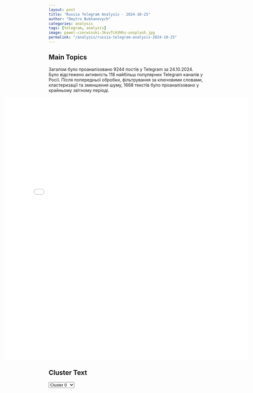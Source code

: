 ```yaml
---
layout: post
title: "Russia Telegram Analysis - 2024-10-25"
author: "Dmytro Bukhanevych"
categories: analysis
tags: [telegram, analysis]
image: pawel-czerwinski-3kvvTckVHhs-unsplash.jpg
permalink: "/analysis/russia-telegram-analysis-2024-10-25"
---
```


<style>
    /* Adjusting iframe-container styles */
    .wide-iframe-container {
        width: calc(100% + 30vw);  /* Extending the width */
        margin-left: -15vw;       /* Negative margin to push to the left */
        overflow: hidden;         /* In case the iframe content spills over */
    }

    .wide-iframe-container iframe {
        width: 100%;  /* Making the iframe take the full width of its container */
        border: none; /* Removing any borders from the iframe */
    }

    /* Toggle mechanism */
    .hidden {
        display: none;
    }
    
    .show-content-target:checked + .show-content {
        display: block;
    }
</style>

<h2>Main Topics</h2>
<p>Загалом було проаналізовано 9244 постів у Telegram за 24.10.2024. Було відстежено активність 118 найбільш популярних Telegram каналів у Росії. Після попередньої обробки, фільтрування за ключовими словами, кластеризації та зменшення шуму, 1668 текстів було проаналізовано у крайньому звітному періоді.</p>
<!-- Embedding Main Plotly Visualization -->
<div class="wide-iframe-container">
    <iframe src="{{site.baseurl}}/visualizations/2024-10-25/fig_topics_time.html" height="850"></iframe>
</div>


<h2>Cluster Text</h2>

<!-- Dropdown to select a cluster -->
<select id="clusterSelector" onchange="displayClusterText()">
<option value="0">Cluster 0</option><option value="1">Cluster 1</option><option value="2">Cluster 2</option><option value="3">Cluster 3</option><option value="4">Cluster 4</option><option value="5">Cluster 5</option><option value="6">Cluster 6</option><option value="7">Cluster 7</option><option value="8">Cluster 8</option><option value="9">Cluster 9</option><option value="10">Cluster 10</option>
</select>

<!-- Display area for the selected cluster's text -->
<div id="clusterTextDisplay" class="hidden"></div>

<script type="text/javascript">
    var clusterDetails = {"0": "<b>Total Posts:</b> 840<br><b>Date:</b> 2024-10-24 07:13:19+00:00<br><b>Author:</b> rvvoenkor<br><b>Link:</b> https://t.me/s/RVvoenkor/79292<br><b>Subscribers:</b> 1622006<br><b>Text:</b> \u0422\u0435\u043a\u0441\u0442: \ud83c\uddf7\ud83c\uddfa\u2694\ufe0f\ud83c\uddfa\ud83c\udde6\u041c\u043e\u0449\u043d\u044b\u0439 \u043f\u0440\u043e\u0440\u044b\u0432: \u00ab\ud83c\udd7e\ufe0f\u0442\u0432\u0430\u0436\u043d\u044b\u0435\u00bb \u0432\u0437\u044f\u043b\u0438 \u043f\u043e\u043b\u043e\u0432\u0438\u043d\u0443 \u0421\u0435\u043b\u0438\u0434\u043e\u0432\u043e! \u0421\u0438\u0442\u0443\u0430\u0446\u0438\u044f \u0434\u043b\u044f \u0412\u0421\u0423 \u043a\u0430\u0442\u0430\u0441\u0442\u0440\u043e\u0444\u0438\u0447\u0435\u0441\u043a\u0430\u044f\u2796\u041e \u043f\u043b\u0430\u0447\u0435\u0432\u043d\u043e\u043c \u043f\u043e\u043b\u043e\u0436\u0435\u043d\u0438\u0438 \u0412\u0421\u0423 \u0438 \u0431\u043e\u043b\u044c\u0448\u043e\u043c \u043f\u0440\u043e\u0434\u0432\u0438\u0436\u0435\u043d\u0438\u0438 \u0412\u0421 \u0420\u0424 \u043c\u0430\u0441\u0441\u043e\u0432\u043e \u043f\u0438\u0448\u0443\u0442 \u0443\u043a\u0440\u0430\u0438\u043d\u0441\u043a\u0438\u0435 \u0432\u043e\u0435\u043d\u043d\u044b\u0435 \u0438 \u043a\u0438\u0435\u0432\u0441\u043a\u0438\u0435 \u0430\u043d\u0430\u043b\u0438\u0442\u0438\u043a\u0438.\u25aa\ufe0f\u0420\u043e\u0441\u0441\u0438\u0439\u0441\u043a\u0438\u0435 \u0432\u043e\u0439\u0441\u043a\u0430 \u043f\u0440\u043e\u0434\u0432\u0438\u043d\u0443\u043b\u0438\u0441\u044c \u0432 \u0446\u0435\u043d\u0442\u0440\u0435 \u0421\u0435\u043b\u0438\u0434\u043e\u0432\u043e, \u0432\u0434\u043e\u043b\u044c \u0436\u0435\u043b\u0435\u0437\u043d\u043e\u0439 \u0434\u043e\u0440\u043e\u0433\u0438 \u0432 \u043d\u0430\u043f\u0440\u0430\u0432\u043b\u0435\u043d\u0438\u0438 \u0412\u0438\u0448\u043d\u0451\u0432\u043e\u0433\u043e \u0438 \u0432 \u0440\u0430\u0439\u043e\u043d\u0435 \u0442\u0435\u0440\u0440\u0438\u043a\u043e\u043d\u0430 \u0448\u0430\u0445\u0442\u044b \u00ab\u0438\u043c\u0435\u043d\u0438 \u0414. \u0421. \u041a\u043e\u0440\u043e\u0442\u0447\u0435\u043d\u043a\u043e\u00bb.\u2796\"\u041e \u0421\u0435\u043b\u0438\u0434\u043e\u0432\u043e. \u041c\u044b \u043f\u043e\u0442\u0435\u0440\u044f\u043b\u0438 \u043a\u043e\u043d\u0442\u0440\u043e\u043b\u044c \u043d\u0430\u0434 \u0432\u043e\u0441\u0442\u043e\u0447\u043d\u043e\u0439, \u044e\u0436\u043d\u043e\u0439 \u0438 \u0446\u0435\u043d\u0442\u0440\u0430\u043b\u044c\u043d\u043e\u0439 \u0447\u0430\u0441\u0442\u044c\u044e \u0433\u043e\u0440\u043e\u0434\u0430, \u043f\u043e\u0434 \u043d\u0430\u0448\u0438\u043c \u043a\u043e\u043d\u0442\u0440\u043e\u043b\u0435\u043c \u043e\u0441\u0442\u0430\u0435\u0442\u0441\u044f \u0437\u0430\u043f\u0430\u0434\u043d\u0430\u044f \u0438 \u0441\u0435\u0432\u0435\u0440\u043d\u0430\u044f \u0447\u0430\u0441\u0442\u0438. \u041f\u043e\u043a\u0430 \u0435\u0449\u0435 \u0435\u0441\u0442\u044c \u043e\u0434\u043d\u0430 \u0434\u043e\u0440\u043e\u0433\u0430 \u043f\u043e \u043a\u043e\u0442\u043e\u0440\u043e\u0439 \u043d\u0443\u0436\u043d\u043e \u0441\u0440\u043e\u0447\u043d\u043e \u043e\u0442\u0445\u043e\u0434\u0438\u0442\u044c, \u043f\u043e\u0442\u043e\u043c\u0443 \u0447\u0442\u043e \u0441\u0446\u0435\u043d\u0430\u0440\u0438\u0439 \u0432\u044b\u0440\u0438\u0441\u043e\u0432\u044b\u0432\u0430\u0435\u0442\u0441\u044f \u0445\u0435\u0440\u043e\u0432\u044b\u0439\", \u2014 \u0436\u0430\u043b\u0443\u0435\u0442\u0441\u044f \u0438\u043d\u0444\u043e\u0431\u043e\u0435\u0446 \u0412\u0421\u0423 \u0441 \u043f\u043e\u0437\u044b\u0432\u043d\u044b\u043c \"\u041c\u0443\u0447\u043d\u043e\u0439\".\u25aa\ufe0f\u0423\u043a\u0440\u0430\u0438\u043d\u0441\u043a\u0438\u0439 \u043e\u0444\u0438\u0446\u0435\u0440 \u0441 \u043f\u043e\u0437\u044b\u0432\u043d\u044b\u043c \"\u0410\u043b\u0435\u043a\u0441\" \u043f\u043e\u0434\u0442\u0432\u0435\u0440\u0436\u0434\u0430\u0435\u0442 \u043a\u0440\u0438\u0442\u0438\u0447\u043d\u043e\u0441\u0442\u044c \u0441\u0438\u0442\u0443\u0430\u0446\u0438\u0438 \u0432 \u0433\u043e\u0440\u043e\u0434\u0435:\u2796\"\u041f\u043e \u0421\u0435\u043b\u0438\u0434\u043e\u0432\u0443, \u043a \u0441\u043e\u0436\u0430\u043b\u0435\u043d\u0438\u044e, \u0432\u0441\u0435 \u043a\u0430\u043a \u0438 \u0433\u043e\u0432\u043e\u0440\u0438\u043b, \u0440\u043e\u0441\u0441\u0438\u0439\u0441\u043a\u0438\u0435 \u0432\u043e\u0439\u0441\u043a\u0430 \u043f\u0440\u0435\u0443\u0441\u043f\u0435\u0432\u0430\u044e\u0442 \u0432 \u0446\u0435\u043d\u0442\u0440\u0435, \u0443\u0436\u0435 \u0437\u0430\u043d\u044f\u043b\u0438 \u043d\u0435\u0441\u043a\u043e\u043b\u044c\u043a\u043e \u043c\u043d\u043e\u0433\u043e\u044d\u0442\u0430\u0436\u0435\u043a. \u0420\u0443\u0441\u0441\u043a\u0438\u0435 \u043f\u0440\u043e\u0441\u0430\u0447\u0438\u0432\u0430\u044e\u0442\u0441\u044f \u043a\u0430\u043a \u0442\u0430\u0440\u0430\u043a\u0430\u043d\u044b, \u043f\u043e\u0441\u0442\u0435\u043f\u0435\u043d\u043d\u043e \u0443 \u0432\u0441\u0435\u0445 \u0434\u043e\u043c\u043e\u0432. \u041d\u0430\u0431\u043b\u044e\u0434\u0430\u044f \u043a\u0430\u0434\u0440\u044b \u0431\u043e\u0435\u0432 \u0438 \u0441\u043e\u0441\u0442\u043e\u044f\u043d\u0438\u0435 \u0433\u043e\u0440\u043e\u0434\u0441\u043a\u0438\u0445 \u0437\u0430\u0441\u0442\u0440\u043e\u0435\u043a, \u0441 \u0433\u0440\u0443\u0441\u0442\u044c\u044e \u0445\u043e\u0447\u0443 \u0441\u043a\u0430\u0437\u0430\u0442\u044c, \u0447\u0442\u043e \u0431\u043e\u0438 \u0437\u0430 \u0421\u0435\u043b\u0438\u0434\u043e\u0432\u043e \u0447\u0435\u043c-\u0442\u043e \u043d\u0430\u043f\u043e\u043c\u0438\u043d\u0430\u044e\u0442 \u0431\u043e\u0438 \u0437\u0430 \u041d\u043e\u0432\u043e\u0433\u0440\u043e\u0434\u043e\u0432\u043a\u0443. \u0425\u043e\u0440\u043e\u0448\u0435\u0433\u043e \u043c\u0430\u043b\u043e\".t.me/RVvoenkor", "1": "<b>Total Posts:</b> 36<br><b>Date:</b> 2024-10-24 16:08:58+00:00<br><b>Author:</b> rbc_news<br><b>Link:</b> https://t.me/s/rbc_news/105737<br><b>Subscribers:</b> 515462<br><b>Text:</b> \u0422\u0435\u043a\u0441\u0442: \u0413\u043e\u0441\u0434\u0443\u043c\u0430 \u0440\u0430\u0442\u0438\u0444\u0438\u0446\u0438\u0440\u043e\u0432\u0430\u043b\u0430 \u0434\u043e\u0433\u043e\u0432\u043e\u0440 \u043e \u0432\u0441\u0435\u043e\u0431\u044a\u0435\u043c\u043b\u044e\u0449\u0435\u043c \u0441\u0442\u0440\u0430\u0442\u0435\u0433\u0438\u0447\u0435\u0441\u043a\u043e\u043c \u043f\u0430\u0440\u0442\u043d\u0435\u0440\u0441\u0442\u0432\u0435 \u043c\u0435\u0436\u0434\u0443 \u0420\u043e\u0441\u0441\u0438\u0435\u0439 \u0438 \u041a\u041d\u0414\u0420.   \u0421\u043e\u0433\u043b\u0430\u0448\u0435\u043d\u0438\u0435, \u043a\u043e\u0442\u043e\u0440\u043e\u0435 \u043f\u0440\u0435\u0434\u0443\u0441\u043c\u0430\u0442\u0440\u0438\u0432\u0430\u0435\u0442 \u043e\u043a\u0430\u0437\u0430\u043d\u0438\u0435 \u0432\u0437\u0430\u0438\u043c\u043d\u043e\u0439 \u0432\u043e\u0435\u043d\u043d\u043e\u0439 \u043f\u043e\u043c\u043e\u0449\u0438, \u0432\u044b\u0432\u043e\u0434\u0438\u0442 \u043e\u0442\u043d\u043e\u0448\u0435\u043d\u0438\u044f \u0434\u0432\u0443\u0445 \u0441\u0442\u0440\u0430\u043d \u00ab\u043d\u0430 \u0443\u0440\u043e\u0432\u0435\u043d\u044c \u0441\u043e\u044e\u0437\u043d\u0438\u0447\u0435\u0441\u0442\u0432\u0430\u00bb, \u00ab\u043d\u043e\u0441\u0438\u0442 \u043e\u0431\u043e\u0440\u043e\u043d\u0438\u0442\u0435\u043b\u044c\u043d\u044b\u0439 \u0445\u0430\u0440\u0430\u043a\u0442\u0435\u0440\u00bb\u2026", "2": "<b>Total Posts:</b> 363<br><b>Date:</b> 2024-10-24 09:12:10+00:00<br><b>Author:</b> novosti_efir<br><b>Link:</b> https://t.me/s/novosti_efir/61101<br><b>Subscribers:</b> 3756222<br><b>Text:</b> \u0422\u0435\u043a\u0441\u0442: \u0417\u0430\u044f\u0432\u043b\u0435\u043d\u0438\u044f \u041f\u0443\u0442\u0438\u043d\u0430 \u043d\u0430 \u0441\u0430\u043c\u043c\u0438\u0442\u0435 \u0411\u0420\u0418\u041a\u0421:\ud83d\udc41\u0423\u043a\u0440\u0430\u0438\u043d\u0443 \u0438\u0441\u043f\u043e\u043b\u044c\u0437\u0443\u044e\u0442 \u0434\u043b\u044f \u0441\u043e\u0437\u0434\u0430\u043d\u0438\u044f \u043a\u0440\u0438\u0442\u0438\u0447\u0435\u0441\u043a\u0438\u0445 \u0443\u0433\u0440\u043e\u0437 \u0431\u0435\u0437\u043e\u043f\u0430\u0441\u043d\u043e\u0441\u0442\u0438 \u0420\u043e\u0441\u0441\u0438\u0438;\ud83d\udc41\u0422\u0435, \u043a\u0442\u043e \u0445\u043e\u0447\u0435\u0442 \u043d\u0430\u043d\u0435\u0441\u0442\u0438 \u0420\u043e\u0441\u0441\u0438\u0438 \u0441\u0442\u0440\u0430\u0442\u0435\u0433\u0438\u0447\u0435\u0441\u043a\u043e\u0435 \u043f\u043e\u0440\u0430\u0436\u0435\u043d\u0438\u0435, \u043d\u0435 \u0437\u043d\u0430\u044e\u0442 \u0438\u0441\u0442\u043e\u0440\u0438\u044e \u0441\u0442\u0440\u0430\u043d\u044b, \u0438\u0445 \u0440\u0430\u0441\u0447\u0451\u0442\u044b \u0438\u043b\u043b\u044e\u0437\u043e\u0440\u043d\u044b;\ud83d\udc41\u041f\u0435\u0440\u0435\u0445\u043e\u0434 \u043a \u0431\u043e\u043b\u0435\u0435 \u0441\u043f\u0440\u0430\u0432\u0435\u0434\u043b\u0438\u0432\u043e\u043c\u0443 \u043c\u0438\u0440\u043e\u0443\u0441\u0442\u0440\u043e\u0439\u0441\u0442\u0432\u0443 \u0438\u0434\u0451\u0442 \u043d\u0435\u043f\u0440\u043e\u0441\u0442\u043e, \u0432 \u0445\u043e\u0434 \u0438\u0434\u0443\u0442 \u00ab\u043d\u0435\u0437\u0434\u043e\u0440\u043e\u0432\u044b\u0435 \u043c\u0435\u0442\u043e\u0434\u044b\u00bb \u0438 \u0441\u0430\u043d\u043a\u0446\u0438\u0438;\ud83d\udc41\u041d\u0443\u0436\u043d\u043e \u0440\u0430\u0441\u0448\u0438\u0440\u0438\u0442\u044c \u0432 \u0421\u043e\u0432\u0431\u0435\u0437\u0435 \u041e\u041e\u041d \u043f\u0440\u0438\u0441\u0443\u0442\u0441\u0442\u0432\u0438\u0435 \u0430\u0444\u0440\u0438\u043a\u0430\u043d\u0441\u043a\u0438\u0445 \u0441\u0442\u0440\u0430\u043d, \u043b\u0438\u0434\u0435\u0440\u044b \u043a\u043e\u0442\u043e\u0440\u044b\u0445 \u0441\u043e\u0431\u0440\u0430\u043b\u0438\u0441\u044c \u043d\u0430 \u0441\u0430\u043c\u043c\u0438\u0442\u0435 \u0411\u0420\u0418\u041a\u0421;\ud83d\udc41\u0411\u043b\u0438\u0436\u043d\u0438\u0439 \u0412\u043e\u0441\u0442\u043e\u043a \u043f\u043e\u0441\u0442\u0430\u0432\u043b\u0435\u043d \u043d\u0430 \u0433\u0440\u0430\u043d\u044c \u043f\u043e\u043b\u043d\u043e\u043c\u0430\u0441\u0448\u0442\u0430\u0431\u043d\u043e\u0439 \u0432\u043e\u0439\u043d\u044b;\ud83d\udc41\u0423\u0440\u0435\u0433\u0443\u043b\u0438\u0440\u043e\u0432\u0430\u043d\u0438\u0435 \u043d\u0430 \u0411\u043b\u0438\u0436\u043d\u0435\u043c \u0412\u043e\u0441\u0442\u043e\u043a\u0435 \u0432\u043e\u0437\u043c\u043e\u0436\u043d\u043e \u043b\u0438\u0448\u044c \u043f\u0440\u0438 \u0438\u0441\u043f\u0440\u0430\u0432\u043b\u0435\u043d\u0438\u0438 \u0438\u0441\u0442\u043e\u0440\u0438\u0447\u0435\u0441\u043a\u043e\u0439 \u043d\u0435\u0441\u043f\u0440\u0430\u0432\u0435\u0434\u043b\u0438\u0432\u043e\u0441\u0442\u0438 \u0438 \u0441\u043e\u0437\u0434\u0430\u043d\u0438\u0438 \u043d\u0435\u0437\u0430\u0432\u0438\u0441\u0438\u043c\u043e\u0439 \u041f\u0430\u043b\u0435\u0441\u0442\u0438\u043d\u044b\ud83d\udce2 \u041f\u0440\u044f\u043c\u043e\u0439 \u044d\u0444\u0438\u0440 - \u043f\u043e\u0434\u043f\u0438\u0441\u0430\u0442\u044c\u0441\u044f", "3": "<b>Total Posts:</b> 75<br><b>Date:</b> 2024-10-24 04:56:32+00:00<br><b>Author:</b> vv_volodin<br><b>Link:</b> https://t.me/s/vv_volodin/922<br><b>Subscribers:</b> 1184086<br><b>Text:</b> \u0422\u0435\u043a\u0441\u0442: \u0423\u0441\u043f\u0435\u0445 \u041f\u0443\u0442\u0438\u043d\u0430\u0412 \u041a\u0430\u0437\u0430\u043d\u044c \u0434\u043b\u044f \u0443\u0447\u0430\u0441\u0442\u0438\u044f \u0432 \u0441\u0430\u043c\u043c\u0438\u0442\u0435 \u0411\u0420\u0418\u041a\u0421 \u043f\u0440\u0438\u0431\u044b\u043b\u0438 36 \u0441\u0442\u0440\u0430\u043d. 22 \u0434\u0435\u043b\u0435\u0433\u0430\u0446\u0438\u0438 \u043f\u0440\u0435\u0434\u0441\u0442\u0430\u0432\u043b\u0435\u043d\u044b \u043d\u0430 \u0432\u044b\u0441\u0448\u0435\u043c \u0443\u0440\u043e\u0432\u043d\u0435. \u0420\u043e\u0441\u0441\u0438\u044f \u0441\u0442\u0430\u043b\u0430 \u043c\u0435\u0441\u0442\u043e\u043c \u043f\u0440\u0438\u0442\u044f\u0436\u0435\u043d\u0438\u044f.\u0428\u0438\u0440\u043e\u043a\u043e\u0435 \u043f\u0440\u0435\u0434\u0441\u0442\u0430\u0432\u0438\u0442\u0435\u043b\u044c\u0441\u0442\u0432\u043e \u0433\u043e\u0432\u043e\u0440\u0438\u0442 \u043e \u0432\u043b\u0438\u044f\u043d\u0438\u0438 \u0411\u0420\u0418\u041a\u0421 \u043d\u0430 \u043c\u0438\u0440\u043e\u0432\u043e\u0439 \u0430\u0440\u0435\u043d\u0435. \u0412 \u044d\u0442\u0438 \u0434\u043d\u0438 \u0432 \u0445\u043e\u0434\u0435 \u0440\u0430\u0431\u043e\u0442\u044b \u0441\u0430\u043c\u043c\u0438\u0442\u0430 \u0438 \u043d\u0430 \u0435\u0433\u043e \u043f\u043e\u043b\u044f\u0445 \u043f\u0440\u0438\u043d\u0438\u043c\u0430\u044e\u0442\u0441\u044f \u043e\u0442\u0432\u0435\u0442\u0441\u0442\u0432\u0435\u043d\u043d\u044b\u0435 \u0440\u0435\u0448\u0435\u043d\u0438\u044f.\u042d\u043a\u043e\u043d\u043e\u043c\u0438\u043a\u0438 \u0441\u0442\u0440\u0430\u043d \u0411\u0420\u0418\u041a\u0421, \u043f\u0440\u0435\u0434\u0441\u0442\u0430\u0432\u043b\u044f\u044e\u0449\u0438\u0445 \u043f\u0440\u0430\u043a\u0442\u0438\u0447\u0435\u0441\u043a\u0438 \u043f\u043e\u043b\u043e\u0432\u0438\u043d\u0443 \u043d\u0430\u0441\u0435\u043b\u0435\u043d\u0438\u044f \u043f\u043b\u0430\u043d\u0435\u0442\u044b, \u0440\u0430\u0437\u0432\u0438\u0432\u0430\u044e\u0442\u0441\u044f \u043e\u043f\u0435\u0440\u0435\u0436\u0430\u044e\u0449\u0438\u043c\u0438 \u0442\u0435\u043c\u043f\u0430\u043c\u0438 \u0438 \u0434\u0435\u043c\u043e\u043d\u0441\u0442\u0440\u0438\u0440\u0443\u044e\u0442 \u0443\u0441\u0442\u043e\u0439\u0447\u0438\u0432\u043e\u0441\u0442\u044c.\u0414\u043e\u043b\u044f \u0411\u0420\u0418\u041a\u0421 \u0432 \u043c\u0438\u0440\u043e\u0432\u043e\u043c \u0412\u0412\u041f \u043f\u043e \u043f\u0430\u0440\u0438\u0442\u0435\u0442\u0443 \u043f\u043e\u043a\u0443\u043f\u0430\u0442\u0435\u043b\u044c\u043d\u043e\u0439 \u0441\u043f\u043e\u0441\u043e\u0431\u043d\u043e\u0441\u0442\u0438 \u0441\u043e\u0441\u0442\u0430\u0432\u0438\u0442 \u043f\u043e \u0438\u0442\u043e\u0433\u0430\u043c \u0433\u043e\u0434\u0430 36,7%, \u0447\u0442\u043e \u0443\u0432\u0435\u0440\u0435\u043d\u043d\u043e \u043f\u0440\u0435\u0432\u044b\u0448\u0430\u0435\u0442 \u0434\u043e\u043b\u044e G7.\u0418 \u044d\u0442\u043e\u0442 \u0440\u0430\u0437\u0440\u044b\u0432 \u0431\u0443\u0434\u0435\u0442 \u0442\u043e\u043b\u044c\u043a\u043e \u0440\u0430\u0441\u0442\u0438.\u0421\u0442\u0440\u0430\u043d\u044b \u0411\u0420\u0418\u041a\u0421 \u0440\u0430\u0437\u0432\u0438\u0432\u0430\u044e\u0442 \u0438 \u043c\u0435\u0436\u043f\u0430\u0440\u043b\u0430\u043c\u0435\u043d\u0442\u0441\u043a\u043e\u0435 \u0432\u0437\u0430\u0438\u043c\u043e\u0434\u0435\u0439\u0441\u0442\u0432\u0438\u0435. \u042d\u0442\u043e\u0442 \u0444\u043e\u0440\u043c\u0430\u0442 \u0441\u043e\u0442\u0440\u0443\u0434\u043d\u0438\u0447\u0435\u0441\u0442\u0432\u0430 \u0431\u0443\u0434\u0435\u0442 \u0440\u0430\u0441\u0448\u0438\u0440\u044f\u0442\u044c\u0441\u044f.\u0412 \u0438\u044e\u043b\u0435 \u0432 \u0421\u0430\u043d\u043a\u0442-\u041f\u0435\u0442\u0435\u0440\u0431\u0443\u0440\u0433\u0435 \u0441\u043e\u0441\u0442\u043e\u044f\u043b\u0441\u044f X \u041f\u0430\u0440\u043b\u0430\u043c\u0435\u043d\u0442\u0441\u043a\u0438\u0439 \u0444\u043e\u0440\u0443\u043c \u0411\u0420\u0418\u041a\u0421, \u043d\u0430 \u043a\u043e\u0442\u043e\u0440\u043e\u043c \u043e\u0431\u0441\u0443\u0436\u0434\u0430\u043b\u0438\u0441\u044c \u0432\u0430\u0436\u043d\u044b\u0435 \u0438 \u0430\u043a\u0442\u0443\u0430\u043b\u044c\u043d\u044b\u0435 \u0432\u043e\u043f\u0440\u043e\u0441\u044b.\u041d\u0430\u0448\u0430 \u0433\u043b\u0430\u0432\u043d\u0430\u044f \u0437\u0430\u0434\u0430\u0447\u0430 \u0432 \u043f\u0430\u0440\u043b\u0430\u043c\u0435\u043d\u0442\u0441\u043a\u043e\u043c \u0438\u0437\u043c\u0435\u0440\u0435\u043d\u0438\u0438 \u0411\u0420\u0418\u041a\u0421 \u2014 \u0437\u0430\u043a\u043e\u043d\u043e\u0434\u0430\u0442\u0435\u043b\u044c\u043d\u043e \u043e\u0431\u0435\u0441\u043f\u0435\u0447\u0438\u0442\u044c \u0440\u0435\u0430\u043b\u0438\u0437\u0430\u0446\u0438\u044e \u0440\u0435\u0448\u0435\u043d\u0438\u0439 \u0433\u043b\u0430\u0432 \u0433\u043e\u0441\u0443\u0434\u0430\u0440\u0441\u0442\u0432 \u043e\u0431\u044a\u0435\u0434\u0438\u043d\u0435\u043d\u0438\u044f.\u0412\u044b\u0441\u043e\u043a\u0438\u0439 \u0443\u0440\u043e\u0432\u0435\u043d\u044c \u043f\u0440\u0438\u0437\u043d\u0430\u043d\u0438\u044f \u0440\u043e\u043b\u0438 \u0411\u0420\u0418\u041a\u0421 \u0432 \u043c\u0438\u0440\u0435 \u043f\u043e\u0434\u0442\u0432\u0435\u0440\u0436\u0434\u0430\u0435\u0442 \u0443\u0447\u0430\u0441\u0442\u0438\u0435 \u0432 \u0441\u0430\u043c\u043c\u0438\u0442\u0435 \u0432 \u041a\u0430\u0437\u0430\u043d\u0438 \u0413\u0435\u043d\u0435\u0440\u0430\u043b\u044c\u043d\u043e\u0433\u043e \u0441\u0435\u043a\u0440\u0435\u0442\u0430\u0440\u044f \u041e\u041e\u041d, \u043a\u043e\u0442\u043e\u0440\u043e\u0439 \u043e\u0442\u0432\u043e\u0434\u0438\u0442\u0441\u044f \u0446\u0435\u043d\u0442\u0440\u0430\u043b\u044c\u043d\u0430\u044f \u0440\u043e\u043b\u044c \u043f\u043e \u043f\u043e\u0434\u0434\u0435\u0440\u0436\u0430\u043d\u0438\u044e \u043c\u0438\u0440\u0430 \u0438 \u0431\u0435\u0437\u043e\u043f\u0430\u0441\u043d\u043e\u0441\u0442\u0438.\u041f\u043b\u0430\u043d \u0412\u0430\u0448\u0438\u043d\u0433\u0442\u043e\u043d\u0430 \u0438 \u0411\u0440\u044e\u0441\u0441\u0435\u043b\u044f \u0438\u0437\u043e\u043b\u0438\u0440\u043e\u0432\u0430\u0442\u044c \u0420\u043e\u0441\u0441\u0438\u044e \u043f\u0440\u043e\u0432\u0430\u043b\u0438\u043b\u0441\u044f.\u0412\u0440\u0435\u043c\u044f \u0411\u0430\u0439\u0434\u0435\u043d\u0430, \u041c\u0430\u043a\u0440\u043e\u043d\u0430, \u0428\u043e\u043b\u044c\u0446\u0430 \u0443\u0448\u043b\u043e.\u0421\u0442\u0440\u0430\u043d\u044b \u0445\u043e\u0442\u044f\u0442 \u0436\u0438\u0442\u044c \u0432 \u043c\u043d\u043e\u0433\u043e\u043f\u043e\u043b\u044f\u0440\u043d\u043e\u043c \u0438 \u0441\u043f\u0440\u0430\u0432\u0435\u0434\u043b\u0438\u0432\u043e\u043c \u043c\u0438\u0440\u0435. \u0412 \u043e\u0441\u043d\u043e\u0432\u0435 \u043a\u043e\u0442\u043e\u0440\u043e\u0433\u043e \u0432\u0437\u0430\u0438\u043c\u043e\u0443\u0432\u0430\u0436\u0435\u043d\u0438\u0435, \u0441\u0443\u0432\u0435\u0440\u0435\u043d\u043d\u043e\u0435 \u0440\u0430\u0432\u0435\u043d\u0441\u0442\u0432\u043e \u0433\u043e\u0441\u0443\u0434\u0430\u0440\u0441\u0442\u0432.", "4": "<b>Total Posts:</b> 17<br><b>Date:</b> 2024-10-24 16:20:14+00:00<br><b>Author:</b> ru2ch<br><b>Link:</b> https://t.me/s/ru2ch/126273<br><b>Subscribers:</b> 530769<br><b>Text:</b> \u0422\u0435\u043a\u0441\u0442: \u2757\ufe0f\u0420\u043e\u0441\u0441\u0438\u044f \u0433\u043e\u0442\u043e\u0432\u0430 \u0440\u0430\u0441\u0441\u043c\u0430\u0442\u0440\u0438\u0432\u0430\u0442\u044c \u043b\u044e\u0431\u044b\u0435 \u0432\u0430\u0440\u0438\u0430\u043d\u0442\u044b \u043c\u0438\u0440\u043d\u044b\u0445 \u0434\u043e\u0433\u043e\u0432\u043e\u0440\u0451\u043d\u043d\u043e\u0441\u0442\u0435\u0439 \u043f\u043e \u0423\u043a\u0440\u0430\u0438\u043d\u0435, \u0438\u0441\u0445\u043e\u0434\u044f \u0438\u0437 \u0440\u0435\u0430\u043b\u0438\u0439 \u043d\u0430 \u0437\u0435\u043c\u043b\u0435 \u2014 \u041f\u0443\u0442\u0438\u043d", "5": "<b>Total Posts:</b> 23<br><b>Date:</b> 2024-10-24 15:38:00+00:00<br><b>Author:</b> bbbreaking<br><b>Link:</b> https://t.me/s/bbbreaking/192535<br><b>Subscribers:</b> 1816792<br><b>Text:</b> \u0422\u0435\u043a\u0441\u0442: \u26a1\ufe0f2000 \u0447\u0435\u043b\u043e\u0432\u0435\u043a \u0432\u043e\u0435\u043d\u043d\u044b\u0445 \u0412\u0421\u0423 \u0431\u043b\u043e\u043a\u0438\u0440\u043e\u0432\u0430\u043d\u044b \u0432 \u041a\u0443\u0440\u0441\u043a\u043e\u0439 \u043e\u0431\u043b\u0430\u0441\u0442\u0438, \u0440\u043e\u0441\u0441\u0438\u0439\u0441\u043a\u0430\u044f \u0430\u0440\u043c\u0438\u044f \u043f\u0440\u0438\u0441\u0442\u0443\u043f\u0438\u043b\u0430 \u043a \u043b\u0438\u043a\u0432\u0438\u0434\u0430\u0446\u0438\u0438 \u044d\u0442\u043e\u0439 \u0433\u0440\u0443\u043f\u043f\u0438\u0440\u043e\u0432\u043a\u0438 \u2014 \u041f\u0443\u0442\u0438\u043d", "6": "<b>Total Posts:</b> 22<br><b>Date:</b> 2024-10-24 22:27:28+00:00<br><b>Author:</b> ukraina_ru<br><b>Link:</b> https://t.me/s/ukraina_ru/221561<br><b>Subscribers:</b> 470630<br><b>Text:</b> \u0422\u0435\u043a\u0441\u0442: \ud83d\udc4d \u0412\u0421 \u0420\u0424 \u043e\u0441\u0432\u043e\u0431\u043e\u0436\u0434\u0430\u044e\u0442 \u0421\u0435\u043b\u0438\u0434\u043e\u0432\u043e, \u0433\u043e\u0441\u0442\u0438 \u0441\u0430\u043c\u043c\u0438\u0442\u0430 \u0411\u0420\u0418\u041a\u0421 \u0432 \u041a\u0430\u0437\u0430\u043d\u0438 \u0440\u0430\u0437\u044a\u0435\u0437\u0436\u0430\u044e\u0442\u0441\u044f \u043f\u043e \u0434\u043e\u043c\u0430\u043c, \u0430 \u0422\u0426\u041a \u043f\u0440\u043e\u0434\u043e\u043b\u0436\u0430\u044e\u0442 \u043e\u0431\u043b\u0430\u0432\u044b \u043f\u043e \u0432\u0441\u0435\u0439 \u0423\u043a\u0440\u0430\u0438\u043d\u0435. \u0427\u0435\u043c \u0435\u0449\u0451 \u0437\u0430\u043f\u043e\u043c\u043d\u0438\u0442\u0441\u044f 24 \u043e\u043a\u0442\u044f\u0431\u0440\u044f \u0447\u0438\u0442\u0430\u0442\u0435\u043b\u044f\u043c \u0423\u043a\u0440\u0430\u0438\u043d\u0430.\u0440\u0443\ud83d\udd34 \u0425\u0443\u043d\u0442\u0430 \u043f\u0440\u043e\u0434\u043e\u043b\u0436\u0430\u0435\u0442 \"\u0440\u0430\u0434\u043e\u0432\u0430\u0442\u044c\" \u043d\u0430\u0440\u043e\u0434, \u043a\u043e\u0442\u043e\u0440\u044b\u0439 \u0435\u0451 \u043d\u0435 \u0438\u0437\u0431\u0438\u0440\u0430\u043b \u2014 \u0432 \u0441\u043b\u0435\u0434\u0443\u044e\u0449\u0435\u043c \u0433\u043e\u0434\u0443 \u0437\u0430\u0440\u043f\u043b\u0430\u0442\u044b \u043f\u0440\u043e\u043a\u0443\u0440\u043e\u0440\u0430\u043c, \u0441\u0443\u0434\u044c\u044f\u043c \u0438 \u043f\u0440\u0430\u0432\u043e\u043e\u0445\u0440\u0430\u043d\u0438\u0442\u0435\u043b\u044f\u043c \u043f\u043e\u0434\u043d\u0438\u043c\u0443\u0442, \u0430 \u0443\u0447\u0438\u0442\u0435\u043b\u044f\u043c \u043d\u0435\u0442.\ud83d\udd34 \u041d\u0430\u0446\u0438\u0441\u0442\u044b \u043f\u0435\u0440\u0435\u0445\u043e\u0434\u044f\u0442 \u043a \"\u043d\u0430\u0441\u0442\u0443\u043f\u0430\u0442\u0435\u043b\u044c\u043d\u043e\u0439 \u0443\u043a\u0440\u0430\u0438\u043d\u0438\u0437\u0430\u0446\u0438\u0438\" \u0432\u043e \u0432\u0441\u0435\u0445 \u0431\u0435\u0437 \u0438\u0441\u043a\u043b\u044e\u0447\u0435\u043d\u0438\u044f \u0441\u0444\u0435\u0440\u0430\u0445 \u043e\u0431\u0449\u0435\u0441\u0442\u0432\u0435\u043d\u043d\u043e\u0439 \u0436\u0438\u0437\u043d\u0438. \u041f\u043e\u0442\u043e\u043c\u0443 \u0447\u0442\u043e \"\u0434\u0432\u0443\u044f\u0437\u044b\u0447\u0438\u0435 \u043f\u0440\u0438\u0432\u043e\u0434\u0438\u0442 \u043a \u044f\u0437\u044b\u043a\u043e\u0432\u043e\u0439 \u0448\u0438\u0437\u043e\u0444\u0440\u0435\u043d\u0438\u0438\". \u0418 \u0432\u0441\u0451 \u044d\u0442\u043e \u0434\u043b\u044f \u0442\u043e\u0433\u043e, \u0447\u0442\u043e\u0431\u044b \u0441\u0434\u0435\u043b\u0430\u0442\u044c \u0436\u0438\u0437\u043d\u044c \u0440\u0443\u0441\u0441\u043a\u043e\u044f\u0437\u044b\u0447\u043d\u044b\u0445 \u043d\u0430 \u0423\u043a\u0440\u0430\u0438\u043d\u0435 \u043d\u0435\u0432\u044b\u043d\u043e\u0441\u0438\u043c\u043e\u0439.\ud83d\udd34 \u0423\u043a\u0440\u0430\u0438\u043d\u0441\u043a\u0438\u0445 \u0436\u0435\u043d\u0449\u0438\u043d \u043f\u043e\u043a\u0430 \u043f\u0440\u0438\u0437\u044b\u0432\u0430\u0442\u044c \u0432 \u0430\u0440\u043c\u0438\u044e \u043d\u0435 \u0431\u0443\u0434\u0443\u0442, \u043d\u043e \u0433\u043e\u0442\u043e\u0432\u0438\u0442\u044c \u043a \u043e\u0431\u043e\u0440\u043e\u043d\u0435 \u2014 \u0431\u0443\u0434\u0443\u0442.\ud83d\udd34 \u0415\u0441\u043b\u0438 \u0432\u044b \u0433\u043b\u0430\u0432\u043d\u044b\u0439 \u043c\u0435\u0434\u0438\u0446\u0438\u043d\u0441\u043a\u0438\u0439 \u043e\u0444\u0438\u0446\u0435\u0440 \u0432\u043e\u0435\u043d\u043d\u043e-\u0432\u0440\u0430\u0447\u0435\u0431\u043d\u043e\u0439 \u043a\u043e\u043c\u0438\u0441\u0441\u0438\u0438 \u0433\u0434\u0435-\u043d\u0438\u0431\u0443\u0434\u044c \u043d\u0430 \u0423\u043a\u0440\u0430\u0438\u043d\u0435, \u0442\u043e \u043c\u043e\u0436\u0435\u0442\u0435 \u0437\u0430 \u043e\u0434\u0438\u043d \u0434\u0435\u043d\u044c \u043f\u0440\u0438\u043e\u0431\u0440\u0435\u0441\u0442\u0438 \u0441\u0440\u0430\u0437\u0443 \u043d\u0435\u0441\u043a\u043e\u043b\u044c\u043a\u043e \u043e\u0431\u044a\u0435\u043a\u0442\u043e\u0432 \u043d\u0435\u0434\u0432\u0438\u0436\u0438\u043c\u043e\u0441\u0442\u0438. \u0418 \u0436\u0435\u043d\u0430 \u0432\u0430\u0448\u0430 \u0442\u043e\u0436\u0435 \u043c\u043e\u0436\u0435\u0442.\ud83d\udd34 \u0410\u043a\u0446\u0438\u0438 \u043f\u0440\u043e\u0442\u0435\u0441\u0442\u0430 \u0437\u0430\u0440\u0430\u043d\u0435\u0435 \u043e\u0442\u043c\u0435\u043d\u044f\u044e\u0442\u0441\u044f. \u0418 \u043d\u0435 \u0432\u0430\u0436\u043d\u043e, \u043f\u0440\u043e\u0442\u0438\u0432 \u0447\u0435\u0433\u043e \u0431\u0443\u0434\u0443\u0442 \u043f\u0440\u043e\u0442\u0435\u0441\u0442\u043e\u0432\u0430\u0442\u044c \u2014 \u043d\u0430 \u0423\u043a\u0440\u0430\u0438\u043d\u0435 \u044d\u0442\u043e \u0434\u0435\u043b\u0430\u044e\u0442 \u0442\u043e\u043b\u044c\u043a\u043e \u0430\u0433\u0435\u043d\u0442\u044b \u041a\u0440\u0435\u043c\u043b\u044f.\ud83d\udd34 \u0421\u0435\u0433\u043e\u0434\u043d\u044f \u0443\u043a\u0440\u0430\u0438\u043d\u0441\u043a\u0438\u0435 \u043f\u0430\u0442\u0440\u0438\u043e\u0442\u044b \u043e\u0437\u0432\u0443\u0447\u0438\u043b\u0438 \u043e\u0447\u0435\u043d\u044c \u043e\u043f\u0430\u0441\u043d\u0443\u044e (\u0434\u043b\u044f \u043d\u0438\u0445 \u0432 \u043f\u0435\u0440\u0432\u0443\u044e \u043e\u0447\u0435\u0440\u0435\u0434\u044c) \u043c\u044b\u0441\u043b\u044c \u2014 \u043e\u0442\u043f\u0440\u0430\u0432\u0438\u0442\u044c \u043d\u0430 \u0444\u0440\u043e\u043d\u0442 \u0434\u0435\u043f\u0443\u0442\u0430\u0442\u043e\u0432 \u0438 \u043e\u0441\u0442\u0430\u043b\u044c\u043d\u044b\u0445 \u0432\u043b\u0430\u0441\u0442\u044c\u0438\u043c\u0443\u0449\u0438\u0445. \u0420\u0430\u0434\u0438 \u043c\u043e\u0442\u0438\u0432\u0430\u0446\u0438\u0438 \u043e\u0441\u0442\u0430\u043b\u044c\u043d\u043e\u0433\u043e \u043d\u0430\u0441\u0435\u043b\u0435\u043d\u0438\u044f.\ud83d\udd34 \u0412\u043e \u0424\u0440\u0430\u043d\u0446\u0438\u0438 \u0443\u043a\u0440\u0430\u0438\u043d\u0441\u043a\u0438\u0445 \u0431\u0435\u0436\u0435\u043d\u0446\u0435\u0432 \u043d\u0430\u0447\u0430\u043b\u0438 \u0432\u044b\u0441\u0435\u043b\u044f\u0442\u044c \u0438\u0437 \u0441\u043e\u0446\u0438\u0430\u043b\u044c\u043d\u043e\u0433\u043e \u0436\u0438\u043b\u044c\u044f \u0438\u0437-\u0437\u0430 \u043d\u0438\u0437\u043a\u043e\u0439 \u0441\u043e\u0446\u0438\u0430\u043b\u044c\u043d\u043e\u0439 \u0438\u043d\u0442\u0435\u0433\u0440\u0430\u0446\u0438\u0438 \u0438 \u043d\u0435\u0436\u0435\u043b\u0430\u043d\u0438\u044f \u0440\u0430\u0431\u043e\u0442\u0430\u0442\u044c.\u041c\u044b \u0437\u0430\u0441\u0442\u0443\u043f\u0430\u0435\u043c \u043d\u0430 \u043d\u043e\u0447\u043d\u043e\u0435 \u0434\u0435\u0436\u0443\u0440\u0441\u0442\u0432\u043e, \u0447\u0442\u043e\u0431\u044b \u0432\u043e\u0432\u0440\u0435\u043c\u044f \u0438\u043d\u0444\u043e\u0440\u043c\u0438\u0440\u043e\u0432\u0430\u0442\u044c \u0432\u0430\u0441 \u043e \u0432\u0430\u0436\u043d\u044b\u0445 \u043f\u0440\u043e\u0438\u0441\u0448\u0435\u0441\u0442\u0432\u0438\u044f\u0445. \u0410 \u0442\u0435\u043c, \u043a\u0442\u043e \u0445\u043e\u0447\u0435\u0442 \u0431\u043e\u043b\u044c\u0448\u0435 \u0437\u043d\u0430\u0442\u044c \u043e\u0431 \u0443\u043a\u0440\u0430\u0438\u043d\u0441\u043a\u043e\u043c \u043a\u043e\u043d\u0444\u043b\u0438\u043a\u0442\u0435, \u0440\u0435\u043a\u043e\u043c\u0435\u043d\u0434\u0443\u0435\u043c \u043e\u0437\u043d\u0430\u043a\u043e\u043c\u0438\u0442\u044c\u0441\u044f \u0441 \u044d\u043a\u0441\u043a\u043b\u044e\u0437\u0438\u0432\u043d\u044b\u043c \u0430\u043d\u0430\u043b\u0438\u0442\u0438\u0447\u0435\u0441\u043a\u0438\u043c\u0438 \u043c\u0430\u0442\u0435\u0440\u0438\u0430\u043b\u0430\u043c\u0438 \u043d\u0430 \u043d\u0430\u0448\u0435\u043c \u0432\u0442\u043e\u0440\u043e\u043c \u043a\u0430\u043d\u0430\u043b\u0435\u0416\u0435\u043b\u0430\u0435\u043c \u0443\u0434\u0430\u0447\u0438 \u043d\u0430\u0448\u0438\u043c \u0431\u043e\u0439\u0446\u0430\u043c, \u0430 \u0432\u0430\u043c, \u0434\u043e\u0440\u043e\u0433\u0438\u0435 \u043f\u043e\u0434\u043f\u0438\u0441\u0447\u0438\u043a\u0438, \u0441\u043f\u043e\u043a\u043e\u0439\u043d\u043e\u0439 \u043d\u043e\u0447\u0438.\u0417\u043d\u0430\u0442\u044c \u0431\u043e\u043b\u044c\u0448\u0435 \u0441 \u0423\u043a\u0440\u0430\u0438\u043d\u0430.\u0440\u0443 \ud83d\udc4d", "7": "<b>Total Posts:</b> 18<br><b>Date:</b> 2024-10-24 16:08:53+00:00<br><b>Author:</b> readovkanews<br><b>Link:</b> https://t.me/s/readovkanews/88608<br><b>Subscribers:</b> 2787240<br><b>Text:</b> \u0422\u0435\u043a\u0441\u0442: \u2757\ufe0f\u041f\u0443\u0442\u0438\u043d \u0437\u0430\u044f\u0432\u0438\u043b, \u0447\u0442\u043e \u0447\u0435\u0440\u0435\u0437 \u0442\u0443\u0440\u043a\u043e\u0432 \u043f\u043e\u043b\u0443\u0447\u0430\u043b \u043f\u0440\u0435\u0434\u043b\u043e\u0436\u0435\u043d\u0438\u044f \u043e \u043f\u0435\u0440\u0435\u0433\u043e\u0432\u043e\u0440\u0430\u0445 \u0441 \u0423\u043a\u0440\u0430\u0438\u043d\u043e\u0439 \u0438 \u0434\u0430\u043b \u0441\u043e\u0433\u043b\u0430\u0441\u0438\u0435, \u043d\u043e \u043d\u0430 \u0441\u043b\u0435\u0434\u0443\u044e\u0449\u0438\u0439 \u0436\u0435 \u0434\u0435\u043d\u044c \u0417\u0435\u043b\u0435\u043d\u0441\u043a\u0438\u0439 \u043e\u0442\u043a\u0430\u0437\u0430\u043b\u0441\u044f", "8": "<b>Total Posts:</b> 18<br><b>Date:</b> 2024-10-24 05:01:52+00:00<br><b>Author:</b> solovievlive<br><b>Link:</b> https://t.me/s/SolovievLive/290724<br><b>Subscribers:</b> 1320190<br><b>Text:</b> \u0422\u0435\u043a\u0441\u0442: Politico: \u0441\u0435\u043c\u044c \u0441\u0442\u0440\u0430\u043d \u041d\u0410\u0422\u041e \u043f\u0440\u043e\u0442\u0438\u0432\u044f\u0442\u0441\u044f \u0432\u0441\u0442\u0443\u043f\u043b\u0435\u043d\u0438\u044e \u0423\u043a\u0440\u0430\u0438\u043d\u044b \u0432 \u0430\u043b\u044c\u044f\u043d\u0441.\u041f\u0440\u043e\u0442\u0438\u0432 \u043d\u0435\u043c\u0435\u0434\u043b\u0435\u043d\u043d\u043e\u0433\u043e \u043f\u0440\u0438\u0433\u043b\u0430\u0448\u0435\u043d\u0438\u044f \u0423\u043a\u0440\u0430\u0438\u043d\u044b \u0432 \u041d\u0410\u0422\u041e \u0432\u044b\u0441\u0442\u0443\u043f\u0430\u044e\u0442 \u0421\u0428\u0410, \u0413\u0435\u0440\u043c\u0430\u043d\u0438\u044f, \u0421\u043b\u043e\u0432\u0430\u043a\u0438\u044f, \u0412\u0435\u043d\u0433\u0440\u0438\u044f, \u0411\u0435\u043b\u044c\u0433\u0438\u044f, \u0421\u043b\u043e\u0432\u0435\u043d\u0438\u044f \u0438 \u0418\u0441\u043f\u0430\u043d\u0438\u044f, \u043f\u0438\u0448\u0435\u0442 Politico \u0441\u043e \u0441\u0441\u044b\u043b\u043a\u043e\u0439 \u043d\u0430 \u0438\u0441\u0442\u043e\u0447\u043d\u0438\u043a\u0438.\u0412\u0430\u0448\u0438\u043d\u0433\u0442\u043e\u043d \u0438 \u0411\u0435\u0440\u043b\u0438\u043d, \u0431\u0443\u0434\u0443\u0447\u0438 \u043a\u043b\u044e\u0447\u0435\u0432\u044b\u043c\u0438 \u0447\u043b\u0435\u043d\u0430\u043c\u0438 \u0430\u043b\u044c\u044f\u043d\u0441\u0430, \u043e\u0431\u0435\u0441\u043f\u043e\u043a\u043e\u0435\u043d\u044b \u043f\u0435\u0440\u0441\u043f\u0435\u043a\u0442\u0438\u0432\u043e\u0439 \u043e\u043a\u0430\u0437\u0430\u0442\u044c\u0441\u044f \u0432\u0442\u044f\u043d\u0443\u0442\u044b\u043c\u0438 \u0432 \u0432\u043e\u043e\u0440\u0443\u0436\u0435\u043d\u043d\u044b\u0439 \u043a\u043e\u043d\u0444\u043b\u0438\u043a\u0442 \u0441 \u0420\u043e\u0441\u0441\u0438\u0435\u0439.\u00ab\u0422\u0430\u043a\u0438\u0435 \u0441\u0442\u0440\u0430\u043d\u044b, \u043a\u0430\u043a \u0411\u0435\u043b\u044c\u0433\u0438\u044f, \u0421\u043b\u043e\u0432\u0435\u043d\u0438\u044f \u0438\u043b\u0438 \u0418\u0441\u043f\u0430\u043d\u0438\u044f, \u043f\u0440\u044f\u0447\u0443\u0442\u0441\u044f \u0437\u0430 \u0421\u0428\u0410 \u0438 \u0413\u0435\u0440\u043c\u0430\u043d\u0438\u0435\u0439. \u041e\u043d\u0438 \u043d\u0435 \u0445\u043e\u0442\u044f\u0442\u00bb, \u2014 \u0440\u0430\u0441\u0441\u043a\u0430\u0437\u0430\u043b \u0438\u0437\u0434\u0430\u043d\u0438\u044e \u043e\u0434\u0438\u043d \u0438\u0437 \u0434\u043e\u043b\u0436\u043d\u043e\u0441\u0442\u043d\u044b\u0445 \u043b\u0438\u0446 \u041d\u0410\u0422\u041e. \u0412\u0442\u043e\u0440\u043e\u0439 \u0447\u0438\u043d\u043e\u0432\u043d\u0438\u043a \u0430\u043b\u044c\u044f\u043d\u0441\u0430 \u043f\u043e\u044f\u0441\u043d\u0438\u043b, \u0447\u0442\u043e \u044d\u0442\u0438 \u0433\u043e\u0441\u0443\u0434\u0430\u0440\u0441\u0442\u0432\u0430 \u0430\u0431\u0441\u0442\u0440\u0430\u043a\u0442\u043d\u043e \u043f\u043e\u0434\u0434\u0435\u0440\u0436\u0438\u0432\u0430\u044e\u0442 \u043f\u0440\u0438\u0433\u043b\u0430\u0448\u0435\u043d\u0438\u0435 \u0423\u043a\u0440\u0430\u0438\u043d\u044b, \u043d\u043e \u0435\u0434\u0432\u0430 \u044d\u0442\u043e \u043d\u0430\u0447\u043d\u0435\u0442 \u0432\u043e\u043f\u043b\u043e\u0449\u0430\u0442\u044c\u0441\u044f \u0432 \u0436\u0438\u0437\u043d\u044c, \u043f\u0443\u0431\u043b\u0438\u0447\u043d\u043e \u0437\u0430\u044f\u0432\u044f\u0442 \u043e \u0441\u0432\u043e\u0435\u043c \u043d\u0435\u0436\u0435\u043b\u0430\u043d\u0438\u0438.\u270d \u041f\u043e\u0434\u043f\u0438\u0441\u044b\u0432\u0430\u0439\u0441\u044f \u043d\u0430 \u0421\u043e\u043b\u043e\u0432\u044c\u0451\u0432\u0430!", "9": "<b>Total Posts:</b> 17<br><b>Date:</b> 2024-10-24 16:59:03+00:00<br><b>Author:</b> itsdonetsk<br><b>Link:</b> https://t.me/s/itsdonetsk/207417<br><b>Subscribers:</b> 579767<br><b>Text:</b> \u0422\u0435\u043a\u0441\u0442: \u0417\u0430\u043a\u0430\u0442 \u0432 \u0414\u043e\u043d\u0435\u0446\u043a\u0435\u041f\u043e\u0434\u043f\u0438\u0441\u0430\u0442\u044c\u0441\u044f  |  \u041f\u0440\u0435\u0434\u043b\u043e\u0436\u0438\u0442\u044c \u043d\u043e\u0432\u043e\u0441\u0442\u044c", "10": "<b>Total Posts:</b> 4<br><b>Date:</b> 2024-10-24 05:34:05+00:00<br><b>Author:</b> solovievlive<br><b>Link:</b> https://t.me/s/SolovievLive/290729<br><b>Subscribers:</b> 1320190<br><b>Text:</b> \u0422\u0435\u043a\u0441\u0442: \u0411\u0435\u043b\u0433\u0440\u0430\u0434 \u0434\u043e\u0432\u043e\u043b\u0435\u043d \u043a\u0443\u043f\u043b\u0435\u043d\u043d\u044b\u043c \u0443 \u0420\u043e\u0441\u0441\u0438\u0438 \u0432\u043e\u0435\u043d\u043d\u044b\u043c \u043e\u0431\u043e\u0440\u0443\u0434\u043e\u0432\u0430\u043d\u0438\u0435\u043c, \u0433\u043e\u0442\u043e\u0432 \u043f\u0440\u0438\u043e\u0431\u0440\u0435\u0442\u0430\u0442\u044c \u0435\u0449\u0435, \u0437\u0430\u044f\u0432\u0438\u043b \u0432\u0438\u0446\u0435-\u043f\u0440\u0435\u043c\u044c\u0435\u0440 \u0421\u0435\u0440\u0431\u0438\u0438 \u0410\u043b\u0435\u043a\u0441\u0430\u043d\u0434\u0440 \u0412\u0443\u043b\u0438\u043d.\u041e\u043d \u043e\u0442\u043c\u0435\u0442\u0438\u043b, \u0447\u0442\u043e \u0421\u0435\u0440\u0431\u0438\u044f, \u043f\u043e\u043b\u043d\u043e\u0441\u0442\u044c\u044e \u043e\u043a\u0440\u0443\u0436\u0435\u043d\u043d\u0430\u044f \u0441\u0442\u0440\u0430\u043d\u0430\u043c\u0438 \u041d\u0410\u0422\u041e, \u0445\u043e\u0447\u0435\u0442 \u0431\u044b\u0442\u044c \u0434\u043e\u0441\u0442\u0430\u0442\u043e\u0447\u043d\u043e \u0441\u0438\u043b\u044c\u043d\u043e\u0439, \u0447\u0442\u043e\u0431\u044b \u0437\u0430\u0449\u0438\u0442\u0438\u0442\u044c \u0441\u0435\u0431\u044f: \u00ab\u041c\u044b \u043d\u0438\u043a\u043e\u0433\u0434\u0430 \u043d\u0435 \u0437\u0430\u0445\u043e\u0442\u0438\u043c \u043f\u043e\u0432\u0442\u043e\u0440\u0435\u043d\u0438\u044f \u0441\u043e\u0431\u044b\u0442\u0438\u0439 1999 \u0433\u043e\u0434\u0430, \u043d\u0435 \u0445\u043e\u0442\u0438\u043c \u043e\u043a\u0430\u0437\u0430\u0442\u044c\u0441\u044f \u043b\u0435\u0433\u043a\u043e\u0439 \u0434\u043e\u0431\u044b\u0447\u0435\u0439\u00bb.\u00ab\u0422\u043e\u043b\u044c\u043a\u043e \u043d\u0430\u0448\u0430 \u0441\u0438\u043b\u0430. \u0418\u043c\u0435\u043d\u043d\u043e \u043f\u043e \u044d\u0442\u043e\u0439 \u043f\u0440\u0438\u0447\u0438\u043d\u0435 \u043c\u044b \u0432\u044b\u0431\u0438\u0440\u0430\u0435\u043c \u0438 \u043f\u043e\u043a\u0443\u043f\u0430\u0435\u043c \u043b\u044e\u0431\u043e\u0435 \u043e\u0440\u0443\u0436\u0438\u0435, \u043a\u043e\u0442\u043e\u0440\u043e\u0435 \u0441\u0447\u0438\u0442\u0430\u0435\u043c \u043f\u043e\u043b\u0435\u0437\u043d\u044b\u043c \u0434\u043b\u044f \u0441\u0435\u0431\u044f. \u042d\u0442\u043e \u043e\u0437\u043d\u0430\u0447\u0430\u0435\u0442, \u0447\u0442\u043e \u043c\u044b \u0431\u0443\u0434\u0435\u043c \u043f\u043e\u043a\u0443\u043f\u0430\u0442\u044c \u0440\u043e\u0441\u0441\u0438\u0439\u0441\u043a\u043e\u0435 \u043e\u0440\u0443\u0436\u0438\u0435, \u043a\u0438\u0442\u0430\u0439\u0441\u043a\u043e\u0435 \u043e\u0440\u0443\u0436\u0438\u0435, \u0435\u0432\u0440\u043e\u043f\u0435\u0439\u0441\u043a\u043e\u0435 \u043e\u0440\u0443\u0436\u0438\u0435, \u043b\u044e\u0431\u043e\u0435 \u043e\u0440\u0443\u0436\u0438\u0435, \u043a\u043e\u0442\u043e\u0440\u043e\u0435 \u0431\u0443\u0434\u0435\u0442 \u043f\u043e\u043b\u0435\u0437\u043d\u043e \u0434\u043b\u044f \u043d\u0430\u0441 \u0438 \u043d\u0430\u0448\u0438\u0445 \u0432\u043e\u043e\u0440\u0443\u0436\u0435\u043d\u043d\u044b\u0445 \u0441\u0438\u043b\u00bb."};

    function displayClusterText() {
        var selectedLabel = document.getElementById("clusterSelector").value;
        var details = clusterDetails[selectedLabel];
        var textDiv = document.getElementById("clusterTextDisplay");
        textDiv.innerHTML = '<p>' + details + '</p>';
        textDiv.classList.remove('hidden');
    }
</script>


